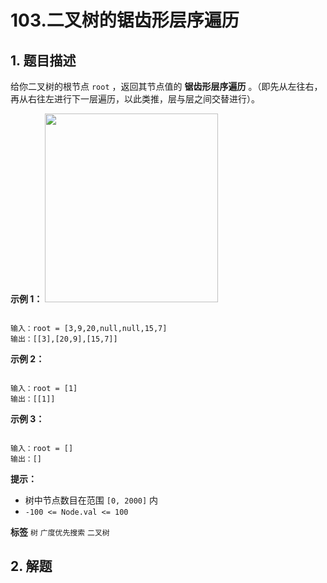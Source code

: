 # 103.二叉树的锯齿形层序遍历

## 1. 题目描述

给你二叉树的根节点 `root` ，返回其节点值的 **锯齿形层序遍历** 。（即先从左往右，再从右往左进行下一层遍历，以此类推，层与层之间交替进行）。

 

 **示例 1：** 
<img alt="" src="https://assets.leetcode.com/uploads/2021/02/19/tree1.jpg" style="width: 277px; height: 302px;" />
```

输入：root = [3,9,20,null,null,15,7]
输出：[[3],[20,9],[15,7]]

```
 **示例 2：** 

```

输入：root = [1]
输出：[[1]]

```
 **示例 3：** 

```

输入：root = []
输出：[]

```
 

 **提示：** 
- 树中节点数目在范围 `[0, 2000]` 内
-  `-100 <= Node.val <= 100` 
 
**标签**
`树` `广度优先搜索` `二叉树` 


## 2. 解题

